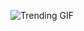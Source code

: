 
<!-- GIF_SECTION -->
![Trending GIF](https://media3.giphy.com/media/v1.Y2lkPThiYjIxNzcyZmNnZWxtcHcxZm8xZXduN3d3am1xbHdvbDcwZ3ZoeXN1MXFzNjdjayZlcD12MV9naWZzX3NlYXJjaCZjdD1n/26tn33aiTi1jkl6H6/giphy.gif)
<!-- END_GIF_SECTION -->
